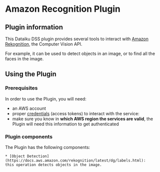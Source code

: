 # Amazon Recognition Plugin


## Plugin information

This Dataiku DSS plugin provides several tools to interact with [Amazon Rekognition](https://aws.amazon.com/rekognition/), the Computer Vision API.

For example, it can be used to detect objects in an image, or to find all the faces in the image.

## Using the Plugin

### Prerequisites
In order to use the Plugin, you will need:

* an AWS account
* proper [credentials](https://docs.aws.amazon.com/comprehend/latest/dg/setting-up.html) (access tokens) to interact with the service:
* make sure you know in **which AWS region the services are valid**, the Plugin will need this information to get authenticated

### Plugin components
The Plugin has the following components:

    * [Object Detection](https://docs.aws.amazon.com/rekognition/latest/dg/labels.html):
    this operation detects objects in the image.
